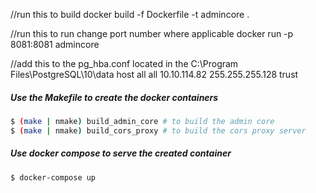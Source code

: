//run this to build
docker build -f Dockerfile -t admincore .

//run this to run change port number where applicable
docker run -p 8081:8081 admincore


//add this to the pg_hba.conf located in the C:\Program Files\PostgreSQL\10\data
host    all             all             10.10.114.82    255.255.255.128     trust


##### Use the Makefile to create the docker containers
```sh
$ (make | nmake) build_admin_core # to build the admin core
$ (make | nmake) build_cors_proxy # to build the cors proxy server
```

##### Use docker compose to serve the created container
```sh
$ docker-compose up
```